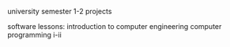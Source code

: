 university semester 1-2 projects

software lessons:
introduction to computer engineering 
computer programming i-ii
